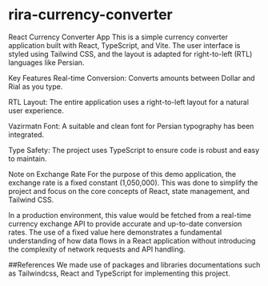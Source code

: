 # rira-currency-converter

React Currency Converter App
This is a simple currency converter application built with React, TypeScript, and Vite. The user interface is styled using Tailwind CSS, and the layout is adapted for right-to-left (RTL) languages like Persian.

Key Features
Real-time Conversion: Converts amounts between Dollar and Rial as you type.

RTL Layout: The entire application uses a right-to-left layout for a natural user experience.

Vazirmatn Font: A suitable and clean font for Persian typography has been integrated.

Type Safety: The project uses TypeScript to ensure code is robust and easy to maintain.

Note on Exchange Rate
For the purpose of this demo application, the exchange rate is a fixed constant (1,050,000). This was done to simplify the project and focus on the core concepts of React, state management, and Tailwind CSS.

In a production environment, this value would be fetched from a real-time currency exchange API to provide accurate and up-to-date conversion rates. The use of a fixed value here demonstrates a fundamental understanding of how data flows in a React application without introducing the complexity of network requests and API handling.

##References
We made use of packages and libraries documentations such as Tailwindcss, React and TypeScript for implementing this project.
